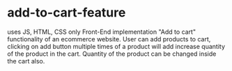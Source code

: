 # add-to-cart-feature
uses JS, HTML, CSS only
Front-End implementation "Add to cart" functionality of an ecommerce website. User can add products to cart, clicking on add button multiple times of a product will add increase quantity of the product in the cart. Quantity of the product can be changed inside the cart also.
